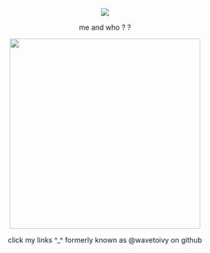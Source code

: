 <p align="center"> <img src=https://komarev.com/ghpvc/?username=wavetoivy&color=000000&style=flat-square&label=gooners>
<p align="center"> 
  me and who ? ?
 
 <p align="center"> 
<img src="https://i.pinimg.com/736x/4e/9e/00/4e9e0098a4605cfa09183e5256ce40ce.jpg" width="380">
 <p align="center"> 
 click my links ^_^ formerly known as @wavetoivy on github

 

